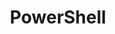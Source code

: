---
layout: taglayout
title: "PowerShell"
tag: powershell
tags: [aws, azure, devops, powershell, cloudformation, dotnet, docker, kubernetes]
---